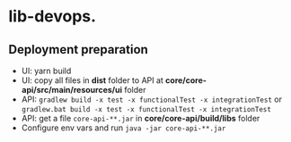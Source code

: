 # lib-devops.

## Deployment preparation

- UI: yarn build
- UI: copy all files in **dist** folder to API at **core/core-api/src/main/resources/ui** folder
- API: `gradlew build -x test -x functionalTest -x integrationTest` or `gradlew.bat build -x test -x functionalTest -x integrationTest`
- API: get a file `core-api-**.jar` in **core/core-api/build/libs** folder
- Configure env vars and run `java -jar core-api-**.jar`
